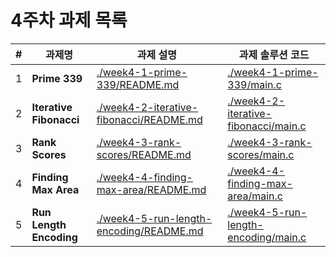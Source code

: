# 4주차 과제 목록

| #   | 과제명                     | 과제 설명                                                                              | 과제 솔루션 코드                                                                    |
|-----|-------------------------|------------------------------------------------------------------------------------|------------------------------------------------------------------------------|
| 1   | **Prime 339**           | [./week4-1-prime-339/README.md](./week4-1-prime-339/README.md)                     | [./week4-1-prime-339/main.c](./week4-1-prime-339/main.c)                     |
| 2   | **Iterative Fibonacci** | [./week4-2-iterative-fibonacci/README.md](./week4-2-iterative-fibonacci/README.md) | [./week4-2-iterative-fibonacci/main.c](./week4-2-iterative-fibonacci/main.c) |
| 3   | **Rank Scores**         | [./week4-3-rank-scores/README.md](./week4-3-rank-scores/README.md)                 | [./week4-3-rank-scores/main.c](./week4-3-rank-scores/main.c)                 |
| 4   | **Finding Max Area**    | [./week4-4-finding-max-area/README.md]([./week4-4-finding-max-area/README.md])     | [./week4-4-finding-max-area/main.c](./week4-4-finding-max-area/main.c)       |
| 5   | **Run Length Encoding** | [./week4-5-run-length-encoding/README.md](./week4-5-run-length-encoding/README.md) | [./week4-5-run-length-encoding/main.c](./week4-5-run-length-encoding/main.c) |
